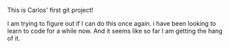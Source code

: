 This is Carlos' first git project!

I am trying to figure out if I can do this once again. i have been looking to learn to code for a while now. And it seems like so far I am getting the hang of it.